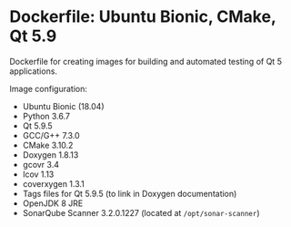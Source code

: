 # Dockerfile: Ubuntu Bionic, CMake, Qt 5.9

Dockerfile for creating images for building and automated testing of Qt 5 applications.

Image configuration:
- Ubuntu Bionic (18.04)
- Python 3.6.7
- Qt 5.9.5
- GCC/G++ 7.3.0
- CMake 3.10.2
- Doxygen 1.8.13
- gcovr 3.4
- lcov 1.13
- coverxygen 1.3.1
- Tags files for Qt 5.9.5 (to link in Doxygen documentation)
- OpenJDK 8 JRE
- SonarQube Scanner 3.2.0.1227 (located at `/opt/sonar-scanner`)